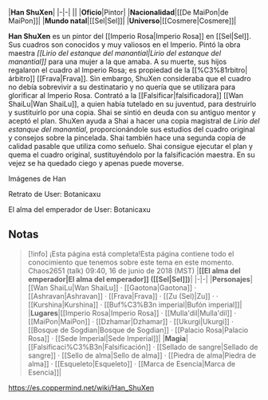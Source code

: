 

|**Han ShuXen**|
|-|-|
||
|**Oficio**|Pintor|
|**Nacionalidad**|[[De MaiPon\|de MaiPon]]|
|**Mundo natal**|[[Sel\|Sel]]|
|**Universo**|[[Cosmere\|Cosmere]]|

**Han ShuXen** es un pintor del [[Imperio Rosa\|Imperio Rosa]] en [[Sel\|Sel]]. Sus cuadros son conocidos y muy valiosos en el Imperio.
Pintó la obra maestra *[[Lirio del estanque del manantial\|Lirio del estanque del manantial]]* para una mujer a la que amaba. A su muerte, sus hijos regalaron el cuadro al Imperio Rosa; es propiedad de la [[%C3%81rbitro\|árbitro]] [[Frava\|Frava]]. Sin embargo, ShuXen consideraba que el cuadro no debía sobrevivir a su destinatario y no quería que se utilizara para glorificar al Imperio Rosa. Contrató a la [[Falsificar\|falsificadora]] [[Wan ShaiLu\|Wan ShaiLu]], a quien había tutelado en su juventud, para destruirlo y sustituirlo por una copia. Shai se sintió en deuda con su antiguo mentor y aceptó el plan.
ShuXen ayuda a Shai a hacer una copia magistral de *Lirio del estanque del manantial*, proporcionándole sus estudios del cuadro original y consejos sobre la pincelada. Shai también hace una segunda copia de calidad pasable que utiliza como señuelo. Shai consigue ejecutar el plan y quema el cuadro original, sustituyéndolo por la falsificación maestra.
En su vejez se ha quedado ciego y apenas puede moverse.


Imágenes de Han



Retrato de User: Botanicaxu






El alma del emperador de User: Botanicaxu




## Notas

> [!info] ¡Esta página está completa!Esta página contiene todo el conocimiento que tenemos sobre este tema en este momento.
Chaos2651 (talk) 09:40, 16 de junio de 2018 (MST)
|**[[El alma del emperador\|El alma del emperador]] ([[Sel\|Sel]])**|
|-|-|
|**Personajes**|[[Wan ShaiLu\|Wan ShaiLu]] · [[Gaotona\|Gaotona]] · [[Ashravan\|Ashravan]] · [[Frava\|Frava]] · [[Zu (Sel)\|Zu]] ·  · [[Kurshina\|Kurshina]] · [[Buf%C3%B3n imperial\|Bufón imperial]]|
|**Lugares**|[[Imperio Rosa\|Imperio Rosa]] · [[Mulla'dil\|Mulla'dil]] · [[MaiPon\|MaiPon]] · [[Dzhamar\|Dzhamar]] · [[Ukurgi\|Ukurgi]] · [[Bosque de Sogdian\|Bosque de Sogdian]] · [[Palacio Rosa\|Palacio Rosa]] · [[Sede Imperial\|Sede Imperial]]|
|**Magia**|[[Falsificaci%C3%B3n\|Falsificación]] · [[Sellado de sangre\|Sellado de sangre]] · [[Sello de alma\|Sello de alma]] · [[Piedra de alma\|Piedra de alma]] · [[Esqueleto\|Esqueleto]] · [[Marca de Esencia\|Marca de Esencia]]|



https://es.coppermind.net/wiki/Han_ShuXen